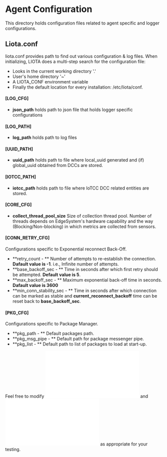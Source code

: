# Agent Configuration
This directory holds configuration files related to agent specific and logger configurations.


## Liota.conf
liota.conf provides path to find out various configuration & log files.  When initializing, LIOTA does a multi-step search for the configuration file:

* Looks in the current working directory '.'
* User's home directory '~'
* A LIOTA_CONF environment variable
* Finally the default location for every installation: /etc/liota/conf.

#### [LOG_CFG]

* **json_path** holds path to json file that holds logger specific configurations


#### [LOG_PATH]

* **log_path** holds path to log files


#### [UUID_PATH]

* **uuid_path** holds path to file where local_uuid generated and (if) global_uuid obtained from DCCs are stored.


#### [IOTCC_PATH]

* **iotcc_path** holds path to file where IoTCC DCC related entities are stored.


#### [CORE_CFG]

* **collect_thread_pool_size** Size of collection thread pool. Number of threads depends on EdgeSystem's hardware capability and the way (Blocking/Non-blocking) in which metrics are collected from sensors.


#### [CONN_RETRY_CFG]
Configurations specific to Exponential reconnect Back-Off.

* **retry_count - ** Number of attempts to re-establish the connection.  **Dafault value is -1**. i.e., Infinite number of attempts.
* **base_backoff_sec - ** Time in seconds after which first retry should be attempted. **Default value is 5**.
* **max_backoff_sec - ** Maximum exponential back-off time in seconds.  **Dafault value is 3600**
* **min_conn_stability_sec - ** Time in seconds after which connection can be marked as stable and **current_reconnect_backoff** time can be reset back to **base_backoff_sec**.


#### [PKG_CFG]
Configurations specific to Package Manager.

* **pkg_path - ** Default packages path.
* **pkg_msg_pipe - ** Default path for package messenger pipe.
* **pkg_list - ** Default path to list of packages to load at start-up.



Feel free to modify ![liota.conf](/config/liota.conf) and ![logging.json](/config/logging.json) as appropriate for your testing.

